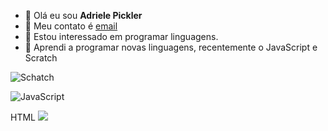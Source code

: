 - 👋 Olá eu sou **Adriele Pickler**
- 👀  Meu contato é [email](adriele.pickler.lima@escola.pr.gov.br)
- 🌱  Estou interessado em programar linguagens.
- 💞️ Aprendi a programar novas linguagens, recentemente o JavaScript e Scratch


![Schatch](https://img.shields.io/badge/Scratch-4D97FF?style=for-the-badge&logo=Scratch&logoColor=white)

![JavaScript](https://img.shields.io/badge/JavaScript-323330?style=for-the-badge&logo=javascript&logoColor=F7DF1E)


HTML <img src="https://img.shields.io/badge/Scratch-4D97FF?style=for-the-badge&logo=Scratch&logoColor=white" />
